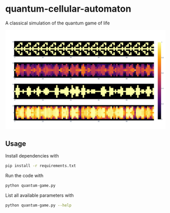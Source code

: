 # quantum-cellular-automaton

A classical simulation of the quantum game of life

![](plot.png)

## Usage
Install dependencies with

```bash
pip install -r requirements.txt
```

Run the code with

```bash
python quantum-game.py
```

List all available parameters with

```bash
python quantum-game.py --help
```
